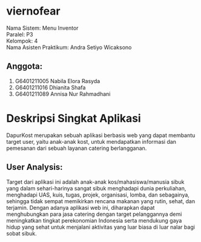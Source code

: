 # viernofear

Nama Sistem: Menu Inventor<br />
Paralel: P3<br />
Kelompok: 4<br />
Nama Asisten Praktikum: Andra Setiyo Wicaksono<br />

## Anggota:
1. G6401211005 Nabila Elora Rasyda<br />
2. G6401211016 Dhianita Shafa<br />
3. G6401211089 Annisa Nur Rahmadhani<br />

# Deskripsi Singkat Aplikasi
DapurKost merupakan sebuah aplikasi berbasis web yang dapat membantu target user, yaitu anak-anak kost, untuk mendapatkan informasi dan pemesanan dari sebuah layanan  catering berlangganan.<br />

## User Analysis:
Target dari aplikasi ini adalah anak-anak kos/mahasiswa/manusia sibuk yang dalam sehari-harinya sangat sibuk menghadapi dunia perkuliahan, menghadapi UAS, kuis, tugas, projek, organisasi, lomba, dan sebagainya, sehingga tidak sempat memikirkan rencana makanan yang rutin, sehat, dan terjamin. Dengan adanya aplikasi web ini, diharapkan dapat menghubungkan para jasa catering dengan target pelanggannya demi meningkatkan tingkat perekonomian Indonesia serta mendukung gaya hidup yang sehat untuk menjalani aktivitas yang luar biasa di luar nalar bagi sobat sibuk.<br />
